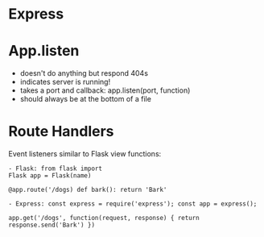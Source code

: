 # Express

# App.listen
- doesn't do anything but respond 404s
- indicates server is running!
- takes a port and callback: app.listen(port, function)
- should always be at the bottom of a file

# Route Handlers
Event listeners similar to Flask view functions:

    - Flask: from flask import 
    Flask app = Flask(name)

    @app.route('/dogs) def bark(): return 'Bark'

    - Express: const express = require('express'); const app = express();

    app.get('/dogs', function(request, response) { return response.send('Bark') })